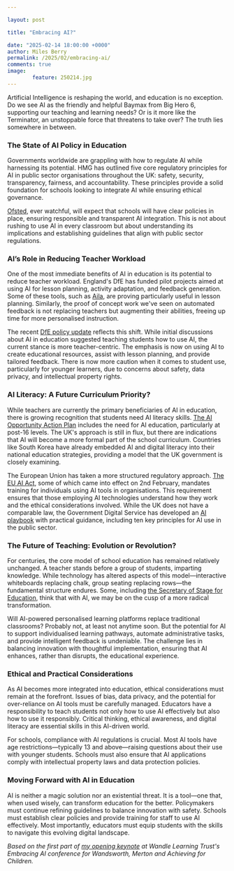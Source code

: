 ```yaml
---  

layout: post  

title: "Embracing AI?"  

date: "2025-02-14 18:00:00 +0000"
author: Miles Berry
permalink: /2025/02/embracing-ai/
comments: true
image:
        feature: 250214.jpg
---
```


Artificial Intelligence is reshaping the world, and education is no exception. Do we see AI as the friendly and helpful Baymax from Big Hero 6, supporting our teaching and learning needs? Or is it more like the Terminator, an unstoppable force that threatens to take over? The truth lies somewhere in between.

### The State of AI Policy in Education

Governments worldwide are grappling with how to regulate AI while harnessing its potential. HMG has outlined five core regulatory principles for AI in public sector organisations throughout the UK: safety, security, transparency, fairness, and accountability. These principles provide a solid foundation for schools looking to integrate AI while ensuring ethical governance.

[Ofsted](https://www.gov.uk/government/publications/ofsteds-approach-to-ai/ofsteds-approach-to-artificial-intelligence-ai), ever watchful, will expect that schools will have clear policies in place, ensuring responsible and transparent AI integration. This is not about rushing to use AI in every classroom but about understanding its implications and establishing guidelines that align with public sector regulations.

### AI’s Role in Reducing Teacher Workload

One of the most immediate benefits of AI in education is its potential to reduce teacher workload. England's DfE has funded pilot projects aimed at using AI for lesson planning, activity adaptation, and feedback generation. Some of these tools, such as [Aila](https://labs.thenational.academy/), are proving particularly useful in lesson planning. Similarly, the proof of concept work we've seen on automated feedback is not replacing teachers but augmenting their abilities, freeing up time for more personalised instruction.

The recent [DfE policy update](https://www.gov.uk/government/publications/generative-artificial-intelligence-in-education/generative-artificial-intelligence-ai-in-education) reflects this shift. While initial discussions about AI in education suggested teaching students how to use AI, the current stance is more teacher-centric. The emphasis is now on using AI to create educational resources, assist with lesson planning, and provide tailored feedback. There is now more caution when it comes to student use, particularly for younger learners, due to concerns about safety, data privacy, and intellectual property rights.

### AI Literacy: A Future Curriculum Priority?

While teachers are currently the primary beneficiaries of AI in education, there is growing recognition that students need AI literacy skills. [The AI Opportunity Action Plan](https://www.gov.uk/government/publications/ai-opportunities-action-plan/ai-opportunities-action-plan) includes the need for AI education, particularly at post-16 levels. The UK's approach is still in flux, but there are indications that AI will become a more formal part of the school curriculum. Countries like South Korea have already embedded AI and digital literacy into their national education strategies, providing a model that the UK government is closely examining.

The European Union has taken a more structured regulatory approach. [The EU AI Act](https://artificialintelligenceact.eu/), some of which came into effect on 2nd February, mandates training for individuals using AI tools in organisations. This requirement ensures that those employing AI technologies understand how they work and the ethical considerations involved. While the UK does not have a comparable law, the Government Digital Service has developed an [AI playbook](https://www.gov.uk/government/publications/ai-playbook-for-the-uk-government/artificial-intelligence-playbook-for-the-uk-government-html) with practical guidance, including ten key principles for AI use in the public sector.

### The Future of Teaching: Evolution or Revolution?

For centuries, the core model of school education has remained relatively unchanged. A teacher stands before a group of students, imparting knowledge. While technology has altered aspects of this model—interactive whiteboards replacing chalk, group seating replacing rows—the fundamental structure endures. Some, including [the Secretary of Stage for Education](https://www.gov.uk/government/speeches/education-secretary-gives-bett-show-2025-keynote-address), think that with AI, we may be on the cusp of a more radical transformation.

Will AI-powered personalised learning platforms replace traditional classrooms? Probably not, at least not anytime soon. But the potential for AI to support individualised learning pathways, automate administrative tasks, and provide intelligent feedback is undeniable. The challenge lies in balancing innovation with thoughtful implementation, ensuring that AI enhances, rather than disrupts, the educational experience.

### Ethical and Practical Considerations

As AI becomes more integrated into education, ethical considerations must remain at the forefront. Issues of bias, data privacy, and the potential for over-reliance on AI tools must be carefully managed. Educators have a responsibility to teach students not only how to use AI effectively but also how to use it responsibly. Critical thinking, ethical awareness, and digital literacy are essential skills in this AI-driven world.

For schools, compliance with AI regulations is crucial. Most AI tools have age restrictions—typically 13 and above—raising questions about their use with younger students. Schools must also ensure that AI applications comply with intellectual property laws and data protection policies.

### Moving Forward with AI in Education

AI is neither a magic solution nor an existential threat. It is a tool—one that, when used wisely, can transform education for the better. Policymakers must continue refining guidelines to balance innovation with safety. Schools must establish clear policies and provide training for staff to use AI effectively. Most importantly, educators must equip students with the skills to navigate this evolving digital landscape.

*Based on the first part of [my opening keynote](https://www.youtube.com/watch?v=HCydMaQsyl8) at Wandle Learning Trust's Embracing AI conference for Wandsworth, Merton and Achieving for Children.*
